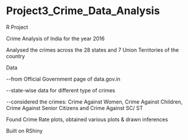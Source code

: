 # Project3_Crime_Data_Analysis

R Project

Crime Analysis of India for the year 2016

Analysed the crimes across the 28 states and 7 Union Territories of the country

Data

--from Official Government page of data.gov.in

--state-wise data for different type of crimes

--considered the crimes: Crime Against Women, Crime Against Children, Crime Against Senior Citizens and Crime Against SC/ ST

Found Crime Rate plots, obtained various plots & drawn inferences

Built on RShiny
